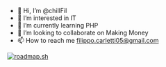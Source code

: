 - 👋 Hi, I’m @chillFil
- 👀 I’m interested in IT
- 🌱 I’m currently learning PHP
- 💞️ I’m looking to collaborate on Making Money
- 📫 How to reach me filippo.carletti05@gmail.com

<a href="https://roadmap.sh"><img src="https://api.roadmap.sh/v1-badge/wide/65aa24b20c5481228303eee7?variant=dark" alt="roadmap.sh"/></a>

<!---
chillFil/chillFil is a ✨ special ✨ repository because its `README.md` (this file) appears on your GitHub profile.
You can click the Preview link to take a look at your changes.
--->
